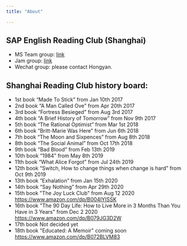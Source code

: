 ```yaml
---
title: "About"

---
```


## SAP English Reading Club (Shanghai)

-  MS Team group: [link](https://teams.microsoft.com/l/team/19%3aa80b05067aa14c5f856901fcb797718c%40thread.tacv2/conversations?groupId=f9638959-ebe9-4902-9a05-0140f56a1928&tenantId=42f7676c-f455-423c-82f6-dc2d99791af7)
- Jam group: [link](https://jam4.sapjam.com/groups/OTg12I6jQYVWudS41GXQeD/overview_page/0HnpUGoPzTjyRZbxdw6oQu)
- Wechat group: please contact Hongyan.

## Shanghai Reading Club history board:

- 1st book “Made To Stick” from Jan 10th 2017
- 2nd book “A Man Called Ove” from Apr 20th 2017
- 3rd book “Fortress Besieged” from Aug 3rd 2017
- 4th book “A Brief History of Tomorrow” from Nov 9th 2017
- 5th book “The Rational Optimist” from Mar 1st 2018 
- 6th book “Britt-Marie Was Here” from Jun 6th 2018
- 7th book “The Moon and Sixpences” from Aug 8th 2018
- 8th book “The Social Animal” from Oct 17th 2018
- 9th book “Bad Blood” from Feb 13th 2019
- 10th book “1984” from May 8th 2019
- 11th book “What Alice Forgot” from Jul 24th 2019
- 12th book “Switch, How to change things when change is hard” from Oct 9th 2019
- 13th book “Exhalation” from Jan 15th 2020
- 14th book “Say Nothing” from Apr 29th 2020
- 15th book "The Joy Luck Club" from Aug 12 2020 https://www.amazon.com/dp/B004IYISSK 
- 16th book "The 90 Day Life: How to Live More in 3 Months Than You Have in 3 Years" from Dec 2 2020 https://www.amazon.com/dp/B079JG3D2W 
- 17th book Not decided yet 
- 18th book "Educated: A Memoir" coming soon https://www.amazon.com/dp/B072BLVM83 
